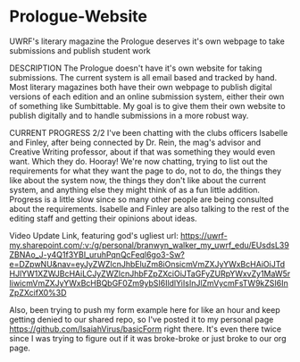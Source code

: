 # Prologue-Website
UWRF's literary magazine the Prologue deserves it's own webpage to take submissions and publish student work

DESCRIPTION
The Prologue doesn't have it's own website for taking submissions. The current system is all email based
and tracked by hand. Most literary magazines both have their own webpage to publish digital versions of
each edition and an online submission system, either their own of something like Sumbittable. My goal
is to give them their own website to publish digitally and to handle submissions in a more robust way.

CURRENT PROGRESS
2/2
I've been chatting with the clubs officers Isabelle and Finley, after being connected by Dr. Rein, the mag's advisor 
and Creative Writing professor, about if that was something they would even want. Which they do. Hooray!
We're now chatting, trying to list out the requirements for what they want the page to do, not to do, the 
things they like about the system now, the things they don't like about the current system, and anything 
else they might think of as a fun little addition. 
Progress is a little slow since so many other people are being consulted about the requirements. Isabelle 
and Finley are also talking to the rest of the editing staff and getting their opinions about ideas. 

Video Update Link, featuring god's ugliest url: https://uwrf-my.sharepoint.com/:v:/g/personal/branwyn_walker_my_uwrf_edu/EUsdsL39ZBNAo_J-y4Q1f3YBI_uruhPqnQcFeql6go3-Sw?e=DZpwNU&nav=eyJyZWZlcnJhbEluZm8iOnsicmVmZXJyYWxBcHAiOiJTdHJlYW1XZWJBcHAiLCJyZWZlcnJhbFZpZXciOiJTaGFyZURpYWxvZy1MaW5rIiwicmVmZXJyYWxBcHBQbGF0Zm9ybSI6IldlYiIsInJlZmVycmFsTW9kZSI6InZpZXcifX0%3D

Also, been trying to push my form example here for like an hour and keep getting denied to our shared repo, so I've posted it to my personal page https://github.com/IsaiahVirus/basicForm right there. It's even there twice since I was trying to figure out if it was broke-broke or just broke to our org page.

